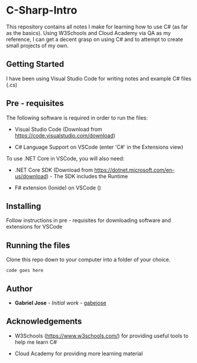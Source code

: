 # C-Sharp-Intro

This repository contains all notes I make for learning how to use C# 
(as far as the basics). Using W3Schools and Cloud Academy via QA as my reference, I can get a decent grasp on using C# and to attempt to create small projects of my own.

## Getting Started
I have been using Visual Studio Code for writing notes and example C# files (.cs)

## Pre - requisites
The following software is required in order to run the files:

* Visual Studio Code (Download from https://code.visualstudio.com/download)

* C# Language Support on VSCode (enter 'C#' in the Extensions view)

To use .NET Core in VSCode, you will also need:

* .NET Core SDK (Download from https://dotnet.microsoft.com/en-us/download) - The SDK includes the Runtime

* F# extension (Ionide) on VSCode ()

## Installing

Follow instructions in pre - requisites for downloading software and extensions for VSCode

## Running the files
Clone this repo down to your computer into a folder of your choice.

```
code goes here
```

## Author
* **Gabriel Jose** - *Initial work* - [gabejose](https://github.com/gabejose)

## Acknowledgements
* W3Schools (https://www.w3schools.com/) for providing useful tools to help me learn C#

* Cloud Academy for providing more learning material